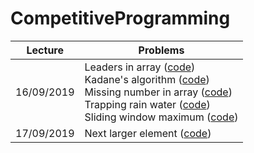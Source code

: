 # CompetitiveProgramming

| Lecture       | Problems      |
| ------------- | ------------- |
|  16/09/2019   | Leaders in array ([code](https://github.com/laurab1/CompetitiveProgramming/blob/master/leaders2.cpp))<br/> Kadane's algorithm ([code](https://github.com/laurab1/CompetitiveProgramming/blob/master/kadane.cpp))<br/> Missing number in array ([code](https://github.com/laurab1/CompetitiveProgramming/blob/master/missing_num.cpp))<br/> Trapping rain water ([code](https://github.com/laurab1/CompetitiveProgramming/blob/master/trapping_rain.cpp))<br/> Sliding window maximum ([code](https://github.com/laurab1/CompetitiveProgramming/blob/master/sliding_window_max.cpp)) |
|  17/09/2019   |  Next larger element ([code](https://github.com/laurab1/CompetitiveProgramming/blob/master/next_larger_el.cpp)) |